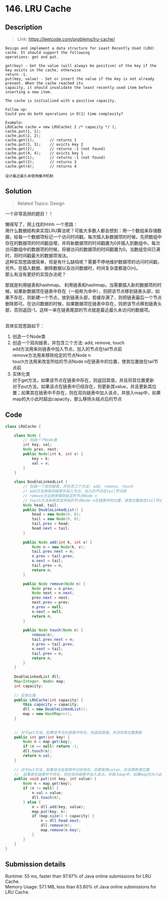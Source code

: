 # 146. LRU Cache

## Description

> Link: https://leetcode.com/problems/lru-cache/

```
Design and implement a data structure for Least Recently Used (LRU) cache. It should support the following 
operations: get and put.

get(key) - Get the value (will always be positive) of the key if the key exists in the cache, otherwise 
return -1.
put(key, value) - Set or insert the value if the key is not already present. When the cache reached its 
capacity, it should invalidate the least recently used item before inserting a new item.

The cache is initialized with a positive capacity.

Follow up:
Could you do both operations in O(1) time complexity?

Example:
LRUCache cache = new LRUCache( 2 /* capacity */ );
cache.put(1, 1);
cache.put(2, 2);
cache.get(1);       // returns 1
cache.put(3, 3);    // evicts key 2
cache.get(2);       // returns -1 (not found)
cache.put(4, 4);    // evicts key 1
cache.get(1);       // returns -1 (not found)
cache.get(3);       // returns 3
cache.get(4);       // returns 4

设计最近最久未使用缓冲机制

```


## Solution

> Related Topics: Design

一个非常高频的题目！！

懒得写了，网上找的hhhh 一个思路：<Br>
用什么数据结构来实现LRU算法呢？可能大多数人都会想到：用一个数组来存储数据，给每一个数据项标记一个访问时间戳，每次插入新数据项的时候，先把数组中存在的数据项的时间戳自增，并将新数据项的时间戳置为0并插入到数组中。每次访问数组中的数据项的时候，将被访问的数据项的时间戳置为0。当数组空间已满时，将时间戳最大的数据项淘汰。<br>
这种实现思路很简单，但是有什么缺陷呢？需要不停地维护数据项的访问时间戳，另外，在插入数据、删除数据以及访问数据时，时间复杂度都是O(n)。<br>
那么有没有更好的实现办法呢？<br>

那就是利用链表和hashmap。
利用链表和hashmap。当需要插入新的数据项的时候，如果新数据项在链表中存在（一般称为命中），则把该节点移到链表头部，如果不存在，则新建一个节点，放到链表头部，若缓存满了，则把链表最后一个节点删除即可。在访问数据的时候，如果数据项在链表中存在，则把该节点移到链表头部，否则返回-1。这样一来在链表尾部的节点就是最近最久未访问的数据项。
<br>
<BR>


具体实现思路如下：<Br>
1. 创造一个Node类
2. 创造一个双向链表，并包含三个方法: add, remove, touch<br>
  add方法用来向链表中加入节点，加入的节点在tail节点前<br>
  remove方法用来移除给定的节点Node n<br>
  touch方法用来改变所给的节点Node n在链表中的位置，使其位置放在tail节点前
3. 实体化类<br>
  对于get方法，如果该节点在链表中存在，则返回其值，并且将其位置更新<Br>
  对于put方法，如果该点在链表中已经存在，则更新其value，并且更新其位置；如果其在链表中不存在，则在双向链表中加入该点，并放入map中，如果map的大小此时超出capacity，那么移除头结点后的节点
    
    
## Code

```java
class LRUCache {

    class Node {
        // 创造一个Node类
        int key, val;
        Node prev, next;
        public Node(int k, int v) {
            key = k;
            val = v;
        }
    }
    
    class DoubleLinkedList {
        // 创造一个双向链表，并包含三个方法: add, remove, touch
        // add方法用来向链表中加入节点，加入的节点在tail节点前
        // remove方法用来移除给定的节点Node n
        // touch方法用来改变所给的节点Node n在链表中的位置，使其位置放在tail节点前
        Node head, tail;
        public DoubleLinkedList() {
            head = new Node(0, 0);
            tail = new Node(0, 0);
            tail.prev = head;
            head.next = tail;
        }
        
        public Node add(int k, int v) {
            Node n = new Node(k, v);
            tail.prev.next = n;
            n.prev = tail.prev;
            n.next = tail;
            tail.prev = n;
            return n;
        }

        public Node remove(Node n) {
            Node prev = n.prev;
            Node next = n.next;
            prev.next = next;
            next.prev = prev;
            n.prev = null;
            n.next = null;
            return n;
        }
        
        public Node touch(Node n) {
            remove(n);
            tail.prev.next = n;
            n.prev = tail.prev;
            n.next = tail;
            tail.prev = n;
            return n;
        }
    }
    
    DoubleLinkedList dll;
    Map<Integer, Node> map;
    int capacity;
    
    // 实体化类
    public LRUCache(int capacity) {
        this.capacity = capacity;
        dll = new DoubleLinkedList();
        map = new HashMap<>();
    }
    
    
    // 对于get方法，如果该节点在链表中存在，则返回其值，并且将其位置更新
    public int get(int key) {
        Node n = map.get(key);
        if (n == null) return -1;
        dll.touch(n);
        return n.val;
    }
    
    // 对于put方法，如果该点在链表中已经存在，则更新其value，并且更新其位置
    //  如果其在链表中不存在，则在双向链表中加入该点，并放入map中，如果map的大小此时超出capacity，那么移除头结点后的节点
    public void put(int key, int value) {
        Node n = map.get(key);
        if (n != null) {
            n.val = value;
            dll.touch(n);
        } else {
            n = dll.add(key, value);
            map.put(key, n);
            if (map.size() > capacity) {
                n = dll.head.next;
                dll.remove(n);
                map.remove(n.key);
            }
        }
    }
}
```


## Submission details
Runtime: 55 ms, faster than 97.97% of Java online submissions for LRU Cache.<Br>
Memory Usage: 57.1 MB, less than 63.80% of Java online submissions for LRU Cache.
